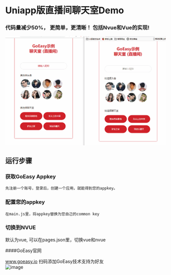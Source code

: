 # Uniapp版直播间聊天室Demo


### 代码量减少50%， 更简单，更清晰！ 包括Nvue和Vue的实现!

![image](./static/images/live-chatroom.gif)


## 运行步骤

### 获取GoEasy Appkey
```
先注册一个账号，登录后，创建一个应用，就能得到您的appkey。
```
### 配置您的appkey
```
在main.js里，将appkey替换为您自己的common key
```


### 切换到NVUE
默认为vue, 可以在pages.json里，切换vue和nvue




####GoEasy官网

www.goeasy.io    扫码添加GoEasy技术支持为好友  
![image](https://www.goeasy.io/images/qrcode-2.png)

